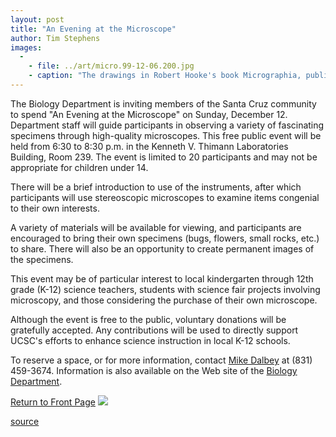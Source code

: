 ```yaml
---
layout: post
title: "An Evening at the Microscope"
author: Tim Stephens
images:
  -
    - file: ../art/micro.99-12-06.200.jpg
    - caption: "The drawings in Robert Hooke's book Micrographia, published in 1665, revealed the unseen wonders of the microscopic world, such as this flea."
---
```


The Biology Department is inviting members of the Santa Cruz community to spend "An Evening at the Microscope" on Sunday, December 12. Department staff will guide participants in observing a variety of fascinating specimens through high-quality microscopes. This free public event will be held from 6:30 to 8:30 p.m. in the Kenneth V. Thimann Laboratories Building, Room 239. The event is limited to 20 participants and may not be appropriate for children under 14.

There will be a brief introduction to use of the instruments, after which participants will use stereoscopic microscopes to examine items congenial to their own interests.   
  
A variety of materials will be available for viewing, and participants are encouraged to bring their own specimens (bugs, flowers, small rocks, etc.) to share. There will also be an opportunity to create permanent images of the specimens.  
  
This event may be of particular interest to local kindergarten through 12th grade (K-12) science teachers, students with science fair projects involving microscopy, and those considering the purchase of their own microscope.

Although the event is free to the public, voluntary donations will be gratefully accepted. Any contributions will be used to directly support UCSC's efforts to enhance science instruction in local K-12 schools.  
  
To reserve a space, or for more information, contact [Mike Dalbey][1] at (831) 459-3674. Information is also available on the Web site of the [Biology Department][2].

[Return to Front Page][3] ![ ][4]

[1]: mailto:dalbey@biology.ucsc.edu
[2]: http://www.biology.ucsc.edu/pubedu
[3]: ../../index.html
[4]: ../../images/trans.gif

[source](http://www1.ucsc.edu/currents/99-00/12-06/micro.html "Permalink to micro")
